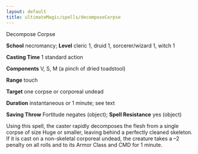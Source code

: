 ```yaml
---
layout: default
title: ultimateMagic/spells/decomposeCorpse
---
```

Decompose Corpse

**School** necromancy; **Level** cleric 1, druid 1, sorcerer/wizard 1, witch 1

**Casting Time** 1 standard action

**Components** V, S, M (a pinch of dried toadstool)

**Range** touch

**Target** one corpse or corporeal undead

**Duration** instantaneous or 1 minute; see text

**Saving Throw** Fortitude negates (object); **Spell Resistance** yes (object)

Using this spell, the caster rapidly decomposes the flesh from a single corpse of size Huge or smaller, leaving behind a perfectly cleaned skeleton. If it is cast on a non-skeletal corporeal undead, the creature takes a –2 penalty on all rolls and to its Armor Class and CMD for 1 minute.

